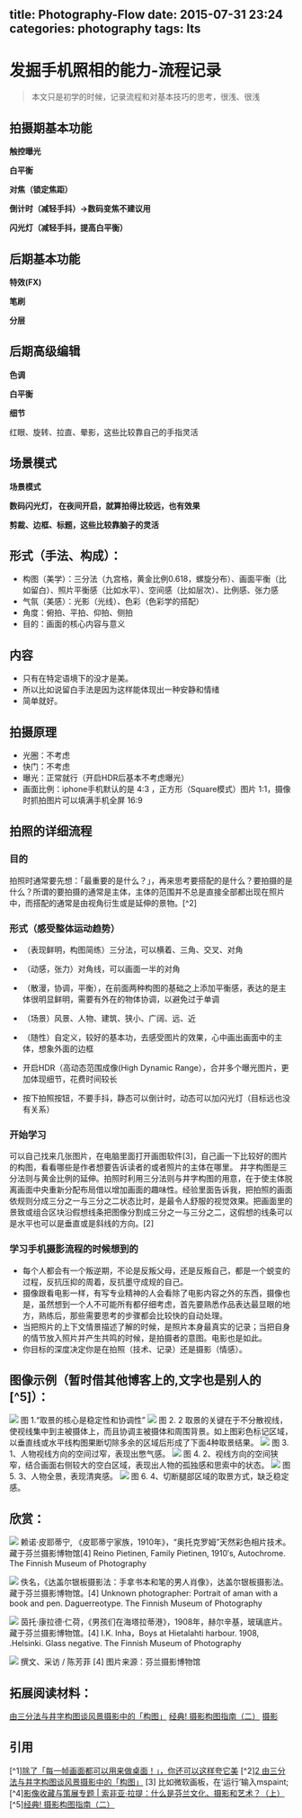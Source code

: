 title: Photography-Flow
date: 2015-07-31 23:24
categories: photography
tags: lts
---
# 发掘手机照相的能力-流程记录
> 本文只是初学的时候，记录流程和对基本技巧的思考，很浅、很浅

## 拍摄期基本功能
**触控曝光**

**白平衡**

**对焦（锁定焦距）**

**倒计时（减轻手抖）->数码变焦不建议用**

**闪光灯（减轻手抖，提高白平衡）**


## 后期基本功能
**特效(FX)**

**笔刷**

**分层**


## 后期高级编辑
**色调**

**白平衡**

**细节**

红眼、旋转、拉直、晕影，这些比较靠自己的手指灵活

## 场景模式
**场景模式**

**数码闪光灯， 在夜间开启，就算拍得比较远，也有效果**

**剪裁、边框、标题，这些比较靠脑子的灵活**


## 形式（手法、构成）：
- 构图（美学）：三分法（九宫格，黄金比例0.618，螺旋分布）、画面平衡（比如留白）、照片平衡感（比如水平）、空间感（比如层次）、比例感、张力感
- 气氛（美感）：光影（光线）、色彩（色彩学的搭配）
- 角度：俯拍、平拍、仰拍、侧拍
- 目的：画面的核心内容与意义

## 内容
- 只有在特定语境下的没才是美。
- 所以比如说留白手法是因为这样能体现出一种安静和情绪
- 简单就好。

## 拍摄原理
- 光圈：不考虑
- 快门：不考虑
- 曝光：正常就行（开启HDR后基本不考虑曝光）
- 画面比例：iphone手机默认的是 4:3 ，正方形（Square模式）图片 1:1，摄像时抓拍图片可以填满手机全屏 16:9

## 拍照的详细流程
### 目的
拍照时通常要先想：「最重要的是什么？」，再来思考要搭配的是什么？要拍摄的是什么？所谓的要拍摄的通常是主体，主体的范围并不总是直接全部都出现在照片中，而搭配的通常是由视角衍生或是延伸的景物。[^2]

### 形式（感受整体运动趋势）
- （表现鲜明，构图简练）三分法，可以横着、三角、交叉、对角
- （动感，张力）对角线，可以画面一半的对角
- （散漫，协调，平衡），在前面两种构图的基础之上添加平衡感，表达的是主体很明显鲜明，需要有外在的物体协调，以避免过于单调
- （场景）风景、人物、建筑、狭小、广阔、远、近
- （随性）自定义，较好的基本功，去感受图片的效果，心中画出画面中的主体，想象外面的边框

- 开启HDR（高动态范围成像(High Dynamic Range），合并多个曝光图片，更加体现细节，花费时间较长
- 按下拍照按钮，不要手抖，静态可以倒计时，动态可以加闪光灯（目标远也没有关系）

### 开始学习
可以自己找来几张图片，在电脑里面打开画图软件[3]，自己画一下比较好的图片的构图，看看哪些是作者想要告诉读者的或者照片的主体在哪里。
井字构图是三分法则与黄金比例的延伸。拍照时利用三分法则与井字构图的用意，在于使主体脱离画面中央重新分配布局借以增加画面的趣味性。经验里面告诉我，把拍照的画面依规则分成三分之一与三分之二状态比时，是最令人舒服的视觉效果。把画面里的景致或组合区块沿假想线条把图像分割成三分之一与三分之二，这假想的线条可以是水平也可以是垂直或是斜线的方向。[2]

### 学习手机摄影流程的时候想到的
- 每个人都会有一个叛逆期，不论是反叛父母，还是反叛自己，都是一个蜕变的过程，反抗压抑的周着，反抗墨守成规的自己。
- 摄像跟看电影一样，有写专业精神的人会看除了电影内容之外的东西，摄像也是，虽然想到一个人不可能所有都仔细考虑，首先要熟悉作品表达最显眼的地方，熟练后，那些需要思考的步骤都会比较快的自动处理。
- 当把照片的上下文情景描述了解的时候，是照片本身最真实的记录；当把自身的情节放入照片并产生共鸣的时候，是拍摄者的意图。电影也是如此。
- 你目标的深度决定你是在拍照（技术、记录）还是摄影（情感）。

## 图像示例（暂时借其他博客上的,文字也是别人的[^5]）：
![](images/p101.png)
图 1.“取景的核心是稳定性和协调性”
![](images/p102.png)
图 2. 2 取景的关键在于不分散视线，使视线集中到主被摄体上，而且协调主被摄体和周围背景。如上图彩色标记区域，以垂直线或水平线构图果断切除多余的区域后形成了下面4种取景结果。
![](images/p103.png)
图 3. 1、人物视线方向的空间过窄，表现出憋气感。
![](images/p104.png)
图 4. 2、视线方向的空间狭窄，结合画面右侧较大的空白区域，表现出人物的孤独感和思索中的状态。
![](images/p105.png)
图 5. 3、人物全景，表现清爽感。
![](images/p106.png)
图 6. 4、切断腿部区域的取景方式，缺乏稳定感。

## 欣赏：
![](images/p201.png)
赖诺·皮耶蒂宁, 《皮耶蒂宁家族，1910年》，“奥托克罗姆”天然彩色相片技术。藏于芬兰摄影博物馆[4]
Reino Pietinen, Family Pietinen, 1910′s, Autochrome. The Finnish Museum of Photography

![](images/p202.png)
佚名，《达盖尔银板摄影法：手拿书本和笔的男人肖像》，达盖尔银板摄影法。藏于芬兰摄影博物馆。[4]
Unknown photographer: Portrait of aman with a book and pen. Daguerreotype. The Finnish Museum of Photography

![](images/p203.png)
茵托·康拉德·仁荷，《男孩们在海塔拉蒂港》，1908年，赫尔辛基，玻璃底片。藏于芬兰摄影博物馆。[4]
I.K. Inha，Boys at Hietalahti harbour. 1908, .Helsinki. Glass negative. The Finnish Museum of Photography

![](images/p204.png)
撰文、采访 / 陈芳菲 [4]
图片来源：芬兰摄影博物馆


## 拓展阅读材料：
[由三分法与井字构图谈风景摄影中的「构图」](http://site.douban.com/106336/widget/notes/15624012/note/333386678/)
[经典! 摄影构图指南（二）](http://blog.sina.com.cn/s/blog_5a0701fd0100bbqz.html)
[摄影](https://zh.wikipedia.org/wiki/%E6%91%84%E5%BD%B1)

## 引用
[^1][除了「每一帧画面都可以用来做桌面！」，你还可以这样夸它美](http://www.zhihu.com/question/27636206)
[^2][2 由三分法与井字构图谈风景摄影中的「构图」](http://site.douban.com/106336/widget/notes/15624012/note/333386678/)
[3] 比如微软画板，在‘运行’输入mspaint;
[^4][影像收藏与策展专题 | 索非亚·拉提：什么是芬兰文化、摄影和艺术？（上）](http://www.rayartcenter.org/?p=8563)
[^5][经典! 摄影构图指南（二）](http://blog.sina.com.cn/s/blog_5a0701fd0100bbqz.html)



